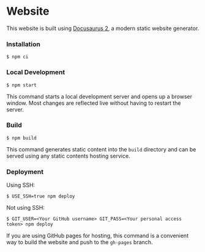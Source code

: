 # Website

This website is built using [Docusaurus 2](https://docusaurus.io/), a modern static website generator.

### Installation

```
$ npm ci
```

### Local Development

```
$ npm start
```

This command starts a local development server and opens up a browser window. Most changes are reflected live without having to restart the server.

### Build

```
$ npm build
```

This command generates static content into the `build` directory and can be served using any static contents hosting service.

### Deployment

Using SSH:

```
$ USE_SSH=true npm deploy
```

Not using SSH:

```
$ GIT_USER=<Your GitHub username> GIT_PASS=<Your personal access token> npm deploy
```

If you are using GitHub pages for hosting, this command is a convenient way to build the website and push to the `gh-pages` branch.
